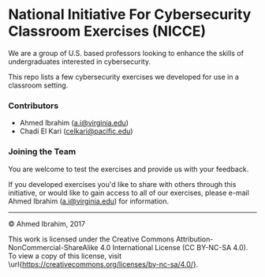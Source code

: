 # National Initiative For Cybersecurity Classroom Exercises (NICCE)

We are a group of U.S. based professors looking to enhance the skills of undergraduates interested in cybersecurity.

This repo lists a few cybersecurity exercises we developed for use in a classroom setting.

### Contributors
- Ahmed Ibrahim (a.i@virginia.edu)
- Chadi El Kari (celkari@pacific.edu)

### Joining the Team
You are welcome to test the exercises and provide us with your feedback.

If you developed exercises you'd like to share with others through this initiative, or would like to gain access to all of our exercises, please e-mail Ahmed Ibrahim (a.i@virginia.edu) for information.

---

&copy; Ahmed Ibrahim, 2017

This work is licensed under the Creative Commons Attribution-NonCommercial-ShareAlike 4.0 International License (CC BY-NC-SA 4.0). To view a copy of this license, visit \url{https://creativecommons.org/licenses/by-nc-sa/4.0/}.